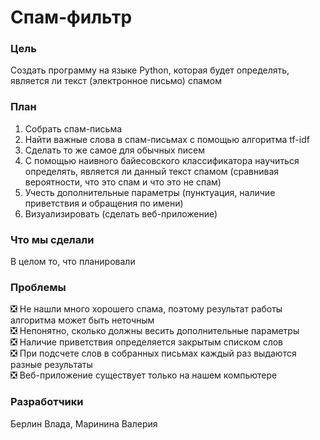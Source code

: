 # Спам-фильтр

### Цель
Создать программу на языке Python, которая будет определять, является ли текст (электронное письмо) спамом

### План
1. Собрать спам-письма
2. Найти важные слова в спам-письмах с помощью алгоритма tf-idf
3. Сделать то же самое для обычных писем
4. С помощью наивного байесовского классификатора научиться определять, является ли данный текст спамом (сравнивая вероятности, что это спам и что это не спам)
5. Учесть дополнительные параметры (пунктуация, наличие приветствия и обращения по имени)
6. Визуализировать (сделать веб-приложение)

### Что мы сделали
В целом то, что планировали

### Проблемы
:negative_squared_cross_mark: Не нашли много хорошего спама, поэтому результат работы алгоритма может быть неточным    
:negative_squared_cross_mark: Непонятно, сколько должны весить дополнительные параметры    
:negative_squared_cross_mark: Наличие приветствия определяется закрытым списком слов    
:negative_squared_cross_mark: При подсчете слов в собранных письмах каждый раз выдаются разные результаты    
:negative_squared_cross_mark: Веб-приложение существует только на нашем компьютере    

### Разработчики
Берлин Влада, Маринина Валерия
